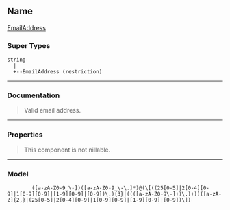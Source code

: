 ## Name ##

[EmailAddress](SEmailAddress.md)
### Super Types ###
```
string
  |
  +--EmailAddress (restriction)
```


---


### Documentation ###


> Valid email address.


---



### Properties ###

> This component is not nillable.

---


### Model ###


```
        ([a-zA-Z0-9_\-])([a-zA-Z0-9_\-\.]*)@(\[((25[0-5]|2[0-4][0-9]|1[0-9][0-9]|[1-9][0-9]|[0-9])\.){3}|((([a-zA-Z0-9\-]+)\.)+))([a-zA-Z]{2,}|(25[0-5]|2[0-4][0-9]|1[0-9][0-9]|[1-9][0-9]|[0-9])\])
```


